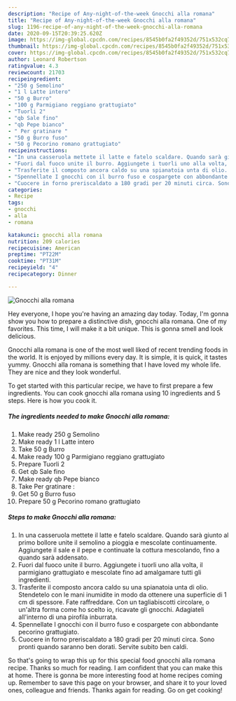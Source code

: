 ```yaml
---
description: "Recipe of Any-night-of-the-week Gnocchi alla romana"
title: "Recipe of Any-night-of-the-week Gnocchi alla romana"
slug: 1196-recipe-of-any-night-of-the-week-gnocchi-alla-romana
date: 2020-09-15T20:39:25.620Z
image: https://img-global.cpcdn.com/recipes/8545b0fa2f49352d/751x532cq70/gnocchi-alla-romana-recipe-main-photo.jpg
thumbnail: https://img-global.cpcdn.com/recipes/8545b0fa2f49352d/751x532cq70/gnocchi-alla-romana-recipe-main-photo.jpg
cover: https://img-global.cpcdn.com/recipes/8545b0fa2f49352d/751x532cq70/gnocchi-alla-romana-recipe-main-photo.jpg
author: Leonard Robertson
ratingvalue: 4.3
reviewcount: 21703
recipeingredient:
- "250 g Semolino"
- "1 l Latte intero"
- "50 g Burro"
- "100 g Parmigiano reggiano grattugiato"
- "Tuorli 2"
- "qb Sale fino"
- "qb Pepe bianco"
- " Per gratinare "
- "50 g Burro fuso"
- "50 g Pecorino romano grattugiato"
recipeinstructions:
- "In una casseruola mettete il latte e fatelo scaldare. Quando sarà giunto al primo bollore unite il semolino a pioggia e mescolate continuamente. Aggiungete il sale e il pepe e continuate la cottura mescolando, fino a quando sarà addensato."
- "Fuori dal fuoco unite il burro. Aggiungete i tuorli uno alla volta, il parmigiano grattugiato e mescolate fino ad amalgamare tutti gli ingredienti."
- "Trasferite il composto ancora caldo su una spianatoia unta di olio. Stendetelo con le mani inumidite in modo da ottenere una superficie di 1 cm di spessore. Fate raffreddare. Con un tagliabiscotti circolare, o un&#39;altra forma come ho scelto io, ricavate gli gnocchi. Adagiateli all&#39;interno di una pirofila inburrata."
- "Spennellate I gnocchi con il burro fuso e cospargete con abbondante pecorino grattugiato."
- "Cuocere in forno preriscaldato a 180 gradi per 20 minuti circa. Sono pronti quando saranno ben dorati. Servite subito ben caldi."
categories:
- Recipe
tags:
- gnocchi
- alla
- romana

katakunci: gnocchi alla romana 
nutrition: 209 calories
recipecuisine: American
preptime: "PT22M"
cooktime: "PT31M"
recipeyield: "4"
recipecategory: Dinner

---
```



![Gnocchi alla romana](https://img-global.cpcdn.com/recipes/8545b0fa2f49352d/751x532cq70/gnocchi-alla-romana-recipe-main-photo.jpg)

Hey everyone, I hope you're having an amazing day today. Today, I'm gonna show you how to prepare a distinctive dish, gnocchi alla romana. One of my favorites. This time, I will make it a bit unique. This is gonna smell and look delicious.



Gnocchi alla romana is one of the most well liked of recent trending foods in the world. It is enjoyed by millions every day. It is simple, it is quick, it tastes yummy. Gnocchi alla romana is something that I have loved my whole life. They are nice and they look wonderful.


To get started with this particular recipe, we have to first prepare a few ingredients. You can cook gnocchi alla romana using 10 ingredients and 5 steps. Here is how you cook it.

<!--inarticleads1-->

##### The ingredients needed to make Gnocchi alla romana:

1. Make ready 250 g Semolino
1. Make ready 1 l Latte intero
1. Take 50 g Burro
1. Make ready 100 g Parmigiano reggiano grattugiato
1. Prepare Tuorli 2
1. Get qb Sale fino
1. Make ready qb Pepe bianco
1. Take  Per gratinare :
1. Get 50 g Burro fuso
1. Prepare 50 g Pecorino romano grattugiato




<!--inarticleads2-->

##### Steps to make Gnocchi alla romana:

1. In una casseruola mettete il latte e fatelo scaldare. Quando sarà giunto al primo bollore unite il semolino a pioggia e mescolate continuamente. Aggiungete il sale e il pepe e continuate la cottura mescolando, fino a quando sarà addensato.
1. Fuori dal fuoco unite il burro. Aggiungete i tuorli uno alla volta, il parmigiano grattugiato e mescolate fino ad amalgamare tutti gli ingredienti.
1. Trasferite il composto ancora caldo su una spianatoia unta di olio. Stendetelo con le mani inumidite in modo da ottenere una superficie di 1 cm di spessore. Fate raffreddare. Con un tagliabiscotti circolare, o un&#39;altra forma come ho scelto io, ricavate gli gnocchi. Adagiateli all&#39;interno di una pirofila inburrata.
1. Spennellate I gnocchi con il burro fuso e cospargete con abbondante pecorino grattugiato.
1. Cuocere in forno preriscaldato a 180 gradi per 20 minuti circa. Sono pronti quando saranno ben dorati. Servite subito ben caldi.




So that's going to wrap this up for this special food gnocchi alla romana recipe. Thanks so much for reading. I am confident that you can make this at home. There is gonna be more interesting food at home recipes coming up. Remember to save this page on your browser, and share it to your loved ones, colleague and friends. Thanks again for reading. Go on get cooking!
